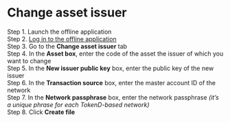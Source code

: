 # Change asset issuer

Step 1. Launch the offline application  
Step 2. [Log in to the offline application](https://cryptofund.software/resources/product-guide/end-users/offline-application/log-in-to-the-offline-application/)  
Step 3. Go to the **Change asset issuer** tab  
Step 4. In the **Asset box**, enter the code of the asset the issuer of which you want to change  
Step 5. In the **New issuer public key** box, enter the public key of the new issuer  
Step 6. In the **Transaction source** box, enter the master account ID of the network   
Step 7. In the **Network passphrase** box, enter the network passphrase _\(it’s a unique phrase for each TokenD-based network\)_  
Step 8. Click **Create file**  


